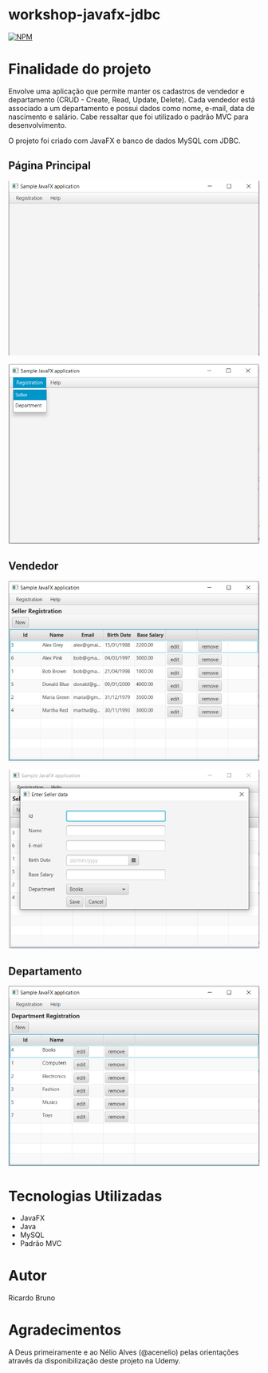 # workshop-javafx-jdbc
[![NPM](https://img.shields.io/npm/l/java)](https://github.com/RicardoBrunoB/workshop-javafx-jdbc/blob/master/LICENSE)

# Finalidade do projeto
Envolve uma aplicação que permite manter os cadastros de vendedor e departamento (CRUD - Create, Read, Update, Delete).
Cada vendedor está associado a um departamento e possui dados como nome, e-mail, data de nascimento e salário. Cabe ressaltar que foi utilizado o padrão MVC para desenvolvimento. 

O projeto foi criado com JavaFX e banco de dados MySQL com JDBC. 

## Página Principal
![Início](https://github.com/RicardoBrunoB/assets/blob/master/workshop-javafx-jdbc/javafx-Main.png)

![Início com aba](https://github.com/RicardoBrunoB/assets/blob/master/workshop-javafx-jdbc/javafx-Main2.png)

## Vendedor
![Visualização de vendedores](https://github.com/RicardoBrunoB/assets/blob/master/workshop-javafx-jdbc/javafx-Seller.png)

![Criação de vendedores](https://github.com/RicardoBrunoB/assets/blob/master/workshop-javafx-jdbc/javafx-NewSeller.png)

## Departamento
![Visualização de departamentos](https://github.com/RicardoBrunoB/assets/blob/master/workshop-javafx-jdbc/javafx-Department.png)

# Tecnologias Utilizadas
- JavaFX
- Java
- MySQL
- Padrão MVC

# Autor
Ricardo Bruno

# Agradecimentos
A Deus primeiramente e ao Nélio Alves (@acenelio) pelas orientações através da disponibilização deste projeto na Udemy.
